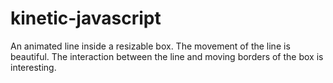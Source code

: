# kinetic-javascript
An animated line inside a resizable box. The movement of the line is beautiful. The interaction between the line and moving borders of the box is interesting.
